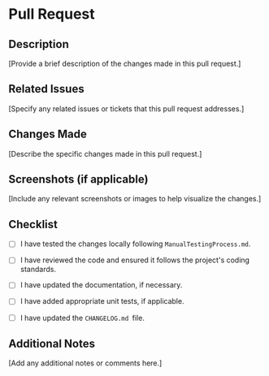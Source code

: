 
# Pull Request

## Description
[Provide a brief description of the changes made in this pull request.]

## Related Issues
[Specify any related issues or tickets that this pull request addresses.]

## Changes Made
[Describe the specific changes made in this pull request.]

## Screenshots (if applicable)
[Include any relevant screenshots or images to help visualize the changes.]

## Checklist
- [ ] I have tested the changes locally following `ManualTestingProcess.md`.
- [ ] I have reviewed the code and ensured it follows the project's coding standards.
- [ ] I have updated the documentation, if necessary.
- [ ] I have added appropriate unit tests, if applicable.
- [ ] I have updated the `CHANGELOG.md `file.


## Additional Notes
[Add any additional notes or comments here.]
